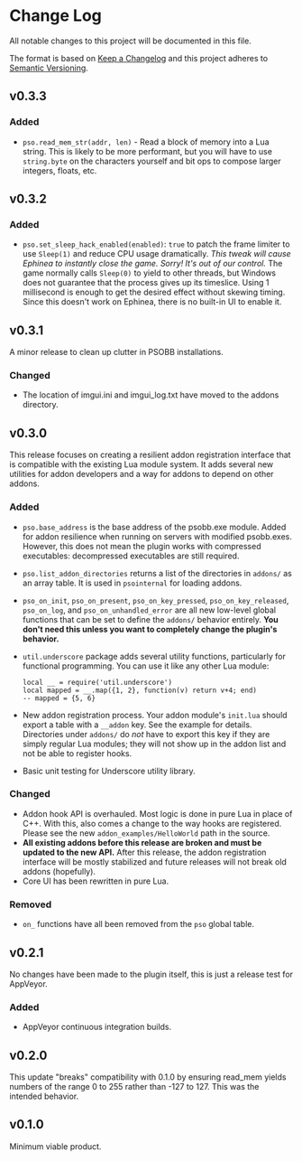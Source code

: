 # Change Log

All notable changes to this project will be documented in this file.

The format is based on [Keep a Changelog](http://keepachangelog.com/)
and this project adheres to [Semantic Versioning](http://semver.org/).

## v0.3.3

### Added

- `pso.read_mem_str(addr, len)` - Read a block of memory into a Lua
  string. This is likely to be more performant, but you will have to
  use `string.byte` on the characters yourself and bit ops to
  compose larger integers, floats, etc.

## v0.3.2

### Added

- `pso.set_sleep_hack_enabled(enabled)`: `true` to patch the frame
  limiter to use `Sleep(1)` and reduce CPU usage dramatically. _This
  tweak will cause Ephinea to instantly close the game. Sorry! It's
  out of our control._ The game normally calls `Sleep(0)` to yield to
  other threads, but Windows does not guarantee that the process
  gives up its timeslice. Using 1 millisecond is enough to get the
  desired effect without skewing timing. Since this doesn't work on
  Ephinea, there is no built-in UI to enable it.

## v0.3.1

A minor release to clean up clutter in PSOBB installations.

### Changed

- The location of imgui.ini and imgui_log.txt have moved to the addons
  directory.

## v0.3.0

This release focuses on creating a resilient addon registration
interface that is compatible with the existing Lua module system. It
adds several new utilities for addon developers and a way for addons to
depend on other addons.

### Added

- `pso.base_address` is the base address of the psobb.exe module. Added
  for addon resilience when running on servers with modified psobb.exes.
  However, this does not mean the plugin works with compressed
  executables: decompressed executables are still required.
- `pso.list_addon_directories` returns a list of the directories in
  `addons/` as an array table. It is used in `psointernal` for loading
  addons.
- `pso_on_init`, `pso_on_present`, `pso_on_key_pressed`,
  `pso_on_key_released`, `pso_on_log`, and `pso_on_unhandled_error`
  are all new low-level global functions that can be set to define the
  `addons/` behavior entirely. **You don't need this unless you want
  to completely change the plugin's behavior.**
- `util.underscore` package adds several utility functions,
  particularly for functional programming. You can use it like any other
  Lua module:

      local __ = require('util.underscore')
      local mapped = __.map({1, 2}, function(v) return v+4; end)
      -- mapped = {5, 6}

- New addon registration process. Your addon module's `init.lua` should
  export a table with a `__addon` key. See the example for details.
  Directories under `addons/` do _not_ have to export this key if they
  are simply regular Lua modules; they will not show up in the addon
  list and not be able to register hooks.
- Basic unit testing for Underscore utility library.

### Changed

- Addon hook API is overhauled. Most logic is done in pure Lua in place
  of C++. With this, also comes a change to the way hooks are
  registered. Please see the new `addon_examples/HelloWorld` path in
  the source.
- **All existing addons before this release are broken and must be
  updated to the new API.** After this release, the addon registration
  interface will be mostly stabilized and future releases will not
  break old addons (hopefully).
- Core UI has been rewritten in pure Lua.

### Removed

- `on_` functions have all been removed from the `pso` global table.

## v0.2.1

No changes have been made to the plugin itself, this is just a release
test for AppVeyor.

### Added

- AppVeyor continuous integration builds.

## v0.2.0

This update "breaks" compatibility with 0.1.0 by ensuring read_mem
yields numbers of the range 0 to 255 rather than -127 to 127. This was
the intended behavior.

## v0.1.0

Minimum viable product.
